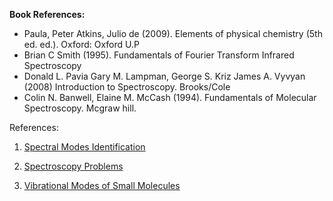 **Book References:**

- Paula, Peter Atkins, Julio de (2009). Elements of physical chemistry (5th ed. ed.). Oxford: Oxford U.P
- Brian C Smith (1995). Fundamentals of Fourier Transform Infrared Spectroscopy
- Donald L. Pavia Gary M. Lampman, George S. Kriz James A. Vyvyan (2008) Introduction to Spectroscopy. Brooks/Cole
- Colin N. Banwell, Elaine M. McCash (1994). Fundamentals of Molecular Spectroscopy. Mcgraw hill.


References:
<!-- Broken Link -->
<!-- 1. [http://orgchem.colorado.edu/hndbksupport/specttutor/irchart.html](http://orgchem.colorado.edu/hndbksupport/specttutor/irchart.html) -->

<!-- Changed Domain -->
<!-- 2. [ http://chem-ilp.net/labTechniques/IRVideo.htm](http://chem-ilp.net/labTechniques/IRVideo.htm) -->

1. [ Spectral Modes Identification](https://www.umass.edu/microbio/chime/ir-spect/#)
 
 <!-- Page not found -->
<!-- 4. [http://www.chem.umass.edu/~nermmw/Spectra/irspectra/Methanol/methanol.html#](http://www.chem.umass.edu/~nermmw/Spectra/irspectra/Methanol/methanol.html#) -->

2. [ Spectroscopy Problems](https://www2.chemistry.msu.edu/faculty/reusch/VirtTxtJml/Spectrpy/InfraRed/problems/irmsprb.htm)

<!-- http working, https not working -->
<!-- 6. [Problem on Fourier Transform Infrared Spectroscopy](https://solidstate.physics.sunysb.edu/book/prob/node111.html) -->

<!-- Domain changes -->
<!-- 7. [http://www.learnerstv.com/animation/animation.php?ani=56&cat;=Chemistry](http://www.learnerstv.com/animation/animation.php?ani=56&cat;=Chemistry) -->
3. [Vibrational Modes of Small Molecules ](https://www.chem.purdue.edu/gchelp/vibs/#)

<!-- Page not found -->
<!-- 
9. [http://orgchem.colorado.edu/hndbksupport/irtutor/tutorial.html](http://orgchem.colorado.edu/hndbksupport/irtutor/tutorial.html) -->


